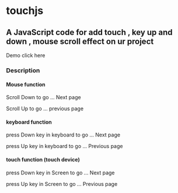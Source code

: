 # touchjs

<h2>A JavaScript code for add touch ,  key up and down , mouse scroll effect on ur project</h2
 <h2>Demo <a>click here</a></h2>
 <h3>Description</h3>
                        <h4>Mouse function</h4>
                        <p>Scroll Down to go ... Next page </p>
                        <p>Scroll Up to go ... previous page </p>
                        <h4>keyboard function</h4>
                        <p>press Down key in keyboard to go ... Next page</p>
                        <p>press Up key in keyboard to go ... Previous page</p>
                        <h4>touch function (touch device)</h4>
                        <p>press Down key in Screen to go ... Next page</p>
                        <p>press Up key in Screen to go ... Previous page</p>
